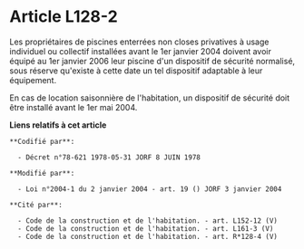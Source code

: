# Article L128-2

Les propriétaires de piscines enterrées non closes privatives à usage individuel ou collectif installées avant le 1er janvier
2004 doivent avoir équipé au 1er janvier 2006 leur piscine d'un dispositif de sécurité normalisé, sous réserve qu'existe à
cette date un tel dispositif adaptable à leur équipement.

En cas de location saisonnière de l'habitation, un dispositif de sécurité doit être installé avant le 1er mai 2004.

**Liens relatifs à cet article**

	**Codifié par**:

	  - Décret n°78-621 1978-05-31 JORF 8 JUIN 1978

	**Modifié par**:

	  - Loi n°2004-1 du 2 janvier 2004 - art. 19 () JORF 3 janvier 2004

	**Cité par**:

	  - Code de la construction et de l'habitation. - art. L152-12 (V)
	  - Code de la construction et de l'habitation. - art. L161-3 (V)
	  - Code de la construction et de l'habitation. - art. R*128-4 (V)
